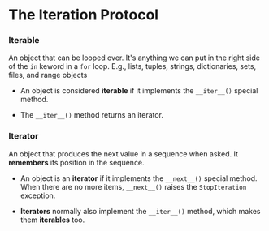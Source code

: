 # The Iteration Protocol

### Iterable

An object that can be looped over. It's anything we can put in the right side of the `in` keword in a `for` loop. E.g., lists, tuples, strings, dictionaries, sets, files, and range objects

- An object is considered **iterable** if it implements the `__iter__()` special method.

- The `__iter__()` method returns an iterator.

### Iterator

An object that produces the next value in a sequence when asked. It **remembers** its position in the sequence.

- An object is an **iterator** if it implements the `__next__()` special method. When there are no more items, `__next__()` raises the `StopIteration` exception.

- **Iterators** normally also implement the `__iter__()` method, which makes them **iterables** too.
